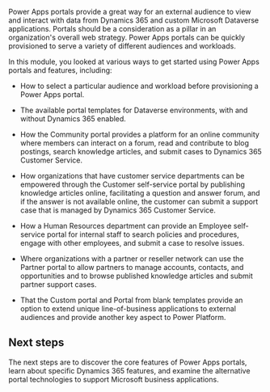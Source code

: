 Power Apps portals provide a great way for an external audience to view and interact with data from Dynamics 365 and custom Microsoft Dataverse applications. Portals should be a consideration as a pillar in an organization's overall web strategy. Power Apps portals can be quickly provisioned to serve a variety of different audiences and workloads.

In this module, you looked at various ways to get started using Power Apps portals and features, including:

- How to select a particular audience and workload before provisioning a Power Apps portal. 

- The available portal templates for Dataverse environments, with and without Dynamics 365 enabled.

- How the Community portal provides a platform for an online community where members can interact on a forum, read and contribute to blog postings, search knowledge articles, and submit cases to Dynamics 365 Customer Service.

- How organizations that have customer service departments can be empowered through the Customer self-service portal by publishing knowledge articles online, facilitating a question and answer forum, and if the answer is not available online, the customer can submit a support case that is managed by Dynamics 365 Customer Service.

- How a Human Resources department can provide an Employee self-service portal for internal staff to search policies and procedures, engage with other employees, and submit a case to resolve issues.

- Where organizations with a partner or reseller network can use the Partner portal to allow partners to manage accounts, contacts, and opportunities and to browse published knowledge articles and submit partner support cases.

- That the Custom portal and Portal from blank templates provide an option to extend unique line-of-business applications to external audiences and provide another key aspect to Power Platform.

## Next steps

The next steps are to discover the core features of Power Apps portals, learn about specific Dynamics 365 features, and examine the alternative portal technologies to support Microsoft business applications.
